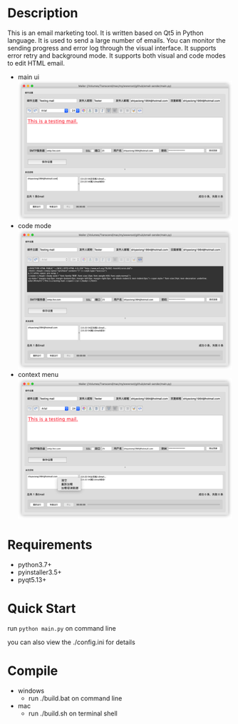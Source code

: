 # Description
This is an email marketing tool. It is written based on Qt5 in Python language. It is used to send a large number of emails. You can monitor the sending progress and error log through the visual interface. It supports error retry and background mode. It supports both visual and code modes to edit HTML email.

- main ui
![screenshot-1](https://github.com/pipibear/email-sender/blob/master/screenshot/screenshot-1.png)
- code mode
![screenshot-2](https://github.com/pipibear/email-sender/blob/master/screenshot/screenshot-2.png)
- context menu
![screenshot-3](https://github.com/pipibear/email-sender/blob/master/screenshot/screenshot-3.png)

# Requirements
- python3.7+
- pyinstaller3.5+
- pyqt5.13+

# Quick Start
run `python main.py` on command line

you can also view the ./config.ini for details

# Compile
- windows
  - run ./build.bat on command line
- mac
  - run ./build.sh on terminal shell
